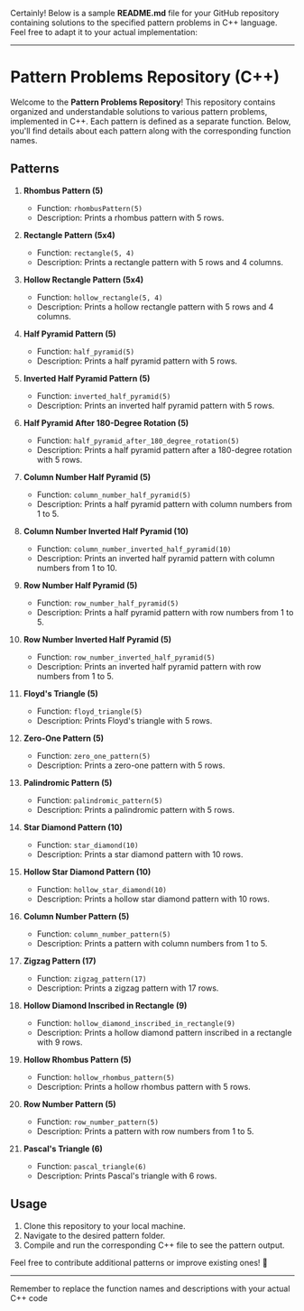 Certainly! Below is a sample **README.md** file for your GitHub repository containing solutions to the specified pattern problems in C++ language. Feel free to adapt it to your actual implementation:

---

# Pattern Problems Repository (C++)

Welcome to the **Pattern Problems Repository**! This repository contains organized and understandable solutions to various pattern problems, implemented in C++. Each pattern is defined as a separate function. Below, you'll find details about each pattern along with the corresponding function names.

## Patterns

1. **Rhombus Pattern (5)**
    - Function: `rhombusPattern(5)`
    - Description: Prints a rhombus pattern with 5 rows.

2. **Rectangle Pattern (5x4)**
    - Function: `rectangle(5, 4)`
    - Description: Prints a rectangle pattern with 5 rows and 4 columns.

3. **Hollow Rectangle Pattern (5x4)**
    - Function: `hollow_rectangle(5, 4)`
    - Description: Prints a hollow rectangle pattern with 5 rows and 4 columns.

4. **Half Pyramid Pattern (5)**
    - Function: `half_pyramid(5)`
    - Description: Prints a half pyramid pattern with 5 rows.

5. **Inverted Half Pyramid Pattern (5)**
    - Function: `inverted_half_pyramid(5)`
    - Description: Prints an inverted half pyramid pattern with 5 rows.

6. **Half Pyramid After 180-Degree Rotation (5)**
    - Function: `half_pyramid_after_180_degree_rotation(5)`
    - Description: Prints a half pyramid pattern after a 180-degree rotation with 5 rows.

7. **Column Number Half Pyramid (5)**
    - Function: `column_number_half_pyramid(5)`
    - Description: Prints a half pyramid pattern with column numbers from 1 to 5.

8. **Column Number Inverted Half Pyramid (10)**
    - Function: `column_number_inverted_half_pyramid(10)`
    - Description: Prints an inverted half pyramid pattern with column numbers from 1 to 10.

9. **Row Number Half Pyramid (5)**
    - Function: `row_number_half_pyramid(5)`
    - Description: Prints a half pyramid pattern with row numbers from 1 to 5.

10. **Row Number Inverted Half Pyramid (5)**
    - Function: `row_number_inverted_half_pyramid(5)`
    - Description: Prints an inverted half pyramid pattern with row numbers from 1 to 5.

11. **Floyd's Triangle (5)**
    - Function: `floyd_triangle(5)`
    - Description: Prints Floyd's triangle with 5 rows.

12. **Zero-One Pattern (5)**
    - Function: `zero_one_pattern(5)`
    - Description: Prints a zero-one pattern with 5 rows.

13. **Palindromic Pattern (5)**
    - Function: `palindromic_pattern(5)`
    - Description: Prints a palindromic pattern with 5 rows.

14. **Star Diamond Pattern (10)**
    - Function: `star_diamond(10)`
    - Description: Prints a star diamond pattern with 10 rows.

15. **Hollow Star Diamond Pattern (10)**
    - Function: `hollow_star_diamond(10)`
    - Description: Prints a hollow star diamond pattern with 10 rows.

16. **Column Number Pattern (5)**
    - Function: `column_number_pattern(5)`
    - Description: Prints a pattern with column numbers from 1 to 5.

17. **Zigzag Pattern (17)**
    - Function: `zigzag_pattern(17)`
    - Description: Prints a zigzag pattern with 17 rows.

18. **Hollow Diamond Inscribed in Rectangle (9)**
    - Function: `hollow_diamond_inscribed_in_rectangle(9)`
    - Description: Prints a hollow diamond pattern inscribed in a rectangle with 9 rows.

19. **Hollow Rhombus Pattern (5)**
    - Function: `hollow_rhombus_pattern(5)`
    - Description: Prints a hollow rhombus pattern with 5 rows.

20. **Row Number Pattern (5)**
    - Function: `row_number_pattern(5)`
    - Description: Prints a pattern with row numbers from 1 to 5.

21. **Pascal's Triangle (6)**
    - Function: `pascal_triangle(6)`
    - Description: Prints Pascal's triangle with 6 rows.

## Usage

1. Clone this repository to your local machine.
2. Navigate to the desired pattern folder.
3. Compile and run the corresponding C++ file to see the pattern output.

Feel free to contribute additional patterns or improve existing ones! 🚀

---

Remember to replace the function names and descriptions with your actual C++ code
